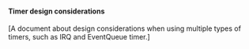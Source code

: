 #### Timer design considerations

[A document about design considerations when using multiple types of timers, such as IRQ and EventQueue timer.]

